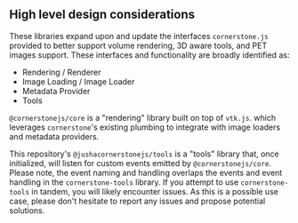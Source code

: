 ## High level design considerations

These libraries expand upon and update the interfaces `cornerstone.js` provided
to better support volume rendering, 3D aware tools, and PET images support. These
interfaces and functionality are broadly identified as:

- Rendering / Renderer
- Image Loading / Image Loader
- Metadata Provider
- Tools

`@cornerstonejs/core` is a "rendering" library built on top of `vtk.js`.
which leverages `cornerstone`'s existing plumbing to integrate with image loaders and metadata providers.

This repository's `@jushacornerstonejs/tools` is a "tools" library that, once initialized, will listen for custom events emitted by `@cornerstonejs/core`. Please note, the event naming and handling overlaps the events and event handling in the `cornerstone-tools` library. If you attempt to use `cornerstone-tools` in tandem, you will likely encounter issues. As this is a possible use case, please don't hesitate to report any issues and propose potential solutions.
